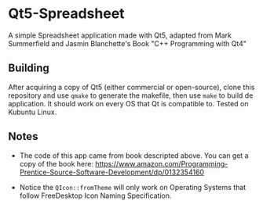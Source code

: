 # Qt5-Spreadsheet
A simple Spreadsheet application made with Qt5, adapted from Mark Summerfield and Jasmin Blanchette's Book "C++ Programming with Qt4" 

## Building
After acquiring a copy of Qt5 (either commercial or open-source), clone this repository and use `qmake` to generate the makefile, then use `make` to build de application. It should work on every OS that Qt is compatible to. Tested on Kubuntu Linux.

## Notes
* The code of this app came from book descripted above. You can get a copy of the book here:
https://www.amazon.com/Programming-Prentice-Source-Software-Development/dp/0132354160

* Notice the `QIcon::fromTheme` will only work on Operating Systems that follow FreeDesktop Icon Naming Specification.
